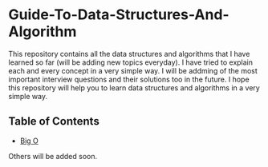 # Guide-To-Data-Structures-And-Algorithm

This repository contains all the data structures and algorithms that I have learned so far (will be adding new topics everyday). I have tried to explain each and every concept in a very simple way. I will be addming of the most important interview questions and their solutions too in the future. I hope this repository will help you to learn data structures and algorithms in a very simple way.

## Table of Contents

- [Big O]('https://github.com/BinayakJha/Guide-To-Data-Structures-And-Algorithm/blob/main/1-BigO.md')

Others will be added soon.